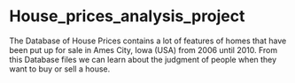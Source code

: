 # House_prices_analysis_project
The Database of House Prices contains a lot of features of homes that have been put up for sale in Ames City, Iowa (USA) from 2006 until 2010. From this Database files we can learn about the judgment of people when they want to buy or sell a house.
